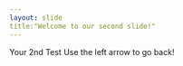 ```yaml
---
layout: slide
title:"Welcome to our second slide!"
---
```

Your 2nd Test
Use the left arrow to go back!
